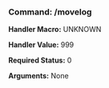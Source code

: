 ### Command: /movelog

**Handler Macro:** UNKNOWN

**Handler Value:** 999

**Required Status:** 0

**Arguments:**
None
